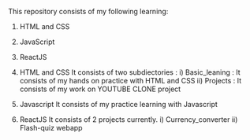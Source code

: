 This repository consists of my following learning:
1) HTML and CSS
2) JavaScript
3) ReactJS

1) HTML and CSS
    It consists of two subdiectories :
    i) Basic_leaning : It consists of my hands on practice with HTML and CSS
    ii) Projects : It consists of my work on YOUTUBE CLONE project

2) Javascript
    It consists of my practice learning with Javascript

3) ReactJS
    It consists of 2 projects currently.
    i) Currency_converter
    ii) Flash-quiz webapp


